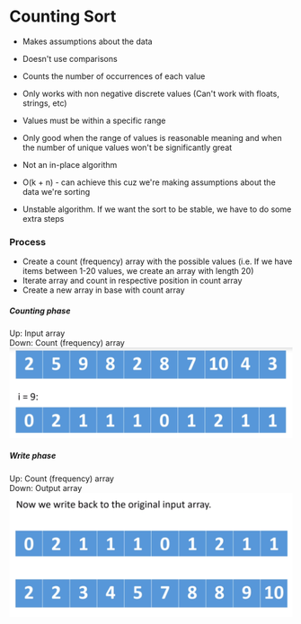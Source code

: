 # Counting Sort

* Makes assumptions about the data
* Doesn't use comparisons
* Counts the number of occurrences of each value
* Only works with non negative discrete values (Can't work with floats, strings, etc)
* Values must be within a specific range
* Only good when the range of values is reasonable meaning and when the number of unique values won't be significantly great


* Not an in-place algorithm
* O(k + n) - can achieve this cuz we're making assumptions about the data we're sorting
* Unstable algorithm. If we want the sort to be stable, we have to do some extra steps
 

### Process
* Create a count (frequency) array with the possible values (i.e. If we have items between 1-20 values, we create an array with length 20) 
* Iterate array and count in respective position in count array
* Create a new array in base with count array


##### Counting phase
Up: Input array<br/>
Down: Count (frequency) array
![](CountProcess.PNG)

##### Write phase
Up: Count (frequency) array<br/>
Down: Output array
![](WritingProcess.PNG)